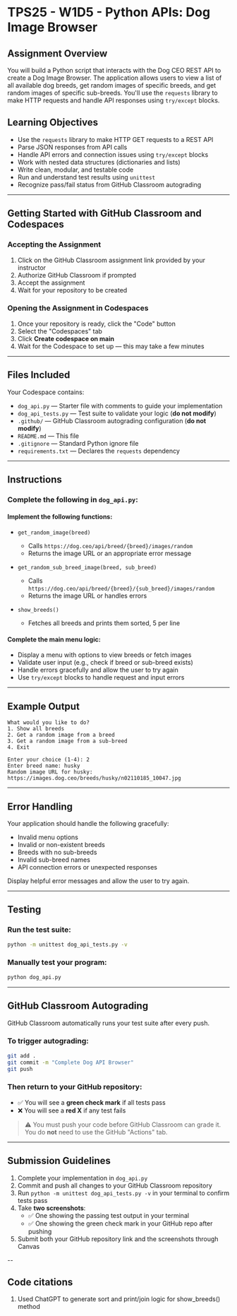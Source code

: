 # TPS25 - W1D5 - Python APIs: Dog Image Browser

## Assignment Overview

You will build a Python script that interacts with the Dog CEO REST API to create a Dog Image Browser. The application allows users to view a list of all available dog breeds, get random images of specific breeds, and get random images of specific sub-breeds. You'll use the `requests` library to make HTTP requests and handle API responses using `try/except` blocks.

## Learning Objectives

- Use the `requests` library to make HTTP GET requests to a REST API  
- Parse JSON responses from API calls  
- Handle API errors and connection issues using `try/except` blocks  
- Work with nested data structures (dictionaries and lists)  
- Write clean, modular, and testable code  
- Run and understand test results using `unittest`  
- Recognize pass/fail status from GitHub Classroom autograding

---

## Getting Started with GitHub Classroom and Codespaces

### Accepting the Assignment

1. Click on the GitHub Classroom assignment link provided by your instructor  
2. Authorize GitHub Classroom if prompted  
3. Accept the assignment  
4. Wait for your repository to be created  

### Opening the Assignment in Codespaces

1. Once your repository is ready, click the "Code" button  
2. Select the "Codespaces" tab  
3. Click **Create codespace on main**  
4. Wait for the Codespace to set up — this may take a few minutes

---

## Files Included

Your Codespace contains:

- `dog_api.py` — Starter file with comments to guide your implementation  
- `dog_api_tests.py` — Test suite to validate your logic (**do not modify**)  
- `.github/` — GitHub Classroom autograding configuration (**do not modify**)  
- `README.md` — This file  
- `.gitignore` — Standard Python ignore file  
- `requirements.txt` — Declares the `requests` dependency  

---

## Instructions

### Complete the following in `dog_api.py`:

#### Implement the following functions:

- `get_random_image(breed)`  
  - Calls `https://dog.ceo/api/breed/{breed}/images/random`  
  - Returns the image URL or an appropriate error message  

- `get_random_sub_breed_image(breed, sub_breed)`  
  - Calls `https://dog.ceo/api/breed/{breed}/{sub_breed}/images/random`  
  - Returns the image URL or handles errors  

- `show_breeds()`  
  - Fetches all breeds and prints them sorted, 5 per line  

#### Complete the main menu logic:

- Display a menu with options to view breeds or fetch images  
- Validate user input (e.g., check if breed or sub-breed exists)  
- Handle errors gracefully and allow the user to try again  
- Use `try/except` blocks to handle request and input errors  

---

## Example Output

```
What would you like to do?
1. Show all breeds
2. Get a random image from a breed
3. Get a random image from a sub-breed
4. Exit

Enter your choice (1-4): 2
Enter breed name: husky
Random image URL for husky: https://images.dog.ceo/breeds/husky/n02110185_10047.jpg
```

---

## Error Handling

Your application should handle the following gracefully:

- Invalid menu options  
- Invalid or non-existent breeds  
- Breeds with no sub-breeds  
- Invalid sub-breed names  
- API connection errors or unexpected responses  

Display helpful error messages and allow the user to try again.

---

## Testing

### Run the test suite:

```bash
python -m unittest dog_api_tests.py -v
```

### Manually test your program:

```bash
python dog_api.py
```

---

## GitHub Classroom Autograding

GitHub Classroom automatically runs your test suite after every push.

### To trigger autograding:

```bash
git add .
git commit -m "Complete Dog API Browser"
git push
```

### Then return to your GitHub repository:

- ✅ You will see a **green check mark** if all tests pass  
- ❌ You will see a **red X** if any test fails  

> ⚠️ You must push your code before GitHub Classroom can grade it.  
> You do **not** need to use the GitHub "Actions" tab.

---

## Submission Guidelines

1. Complete your implementation in `dog_api.py`  
2. Commit and push all changes to your GitHub Classroom repository  
3. Run `python -m unittest dog_api_tests.py -v` in your terminal to confirm tests pass  
4. Take **two screenshots**:
   - ✅ One showing the passing test output in your terminal  
   - ✅ One showing the green check mark in your GitHub repo after pushing  
5. Submit both your GitHub repository link and the screenshots through Canvas

--
## Code citations

 1. Used ChatGPT to generate sort and print/join logic for show_breeds() method